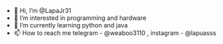- 👋 Hi, I’m @LapaJr31
- 👀 I’m interested in programming and hardware
- 🌱 I’m currently learning python and java
- 📫 How to reach me telegram - @weaboo3110 , instagram - @lapuasss
